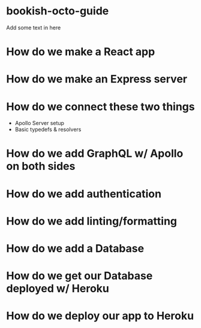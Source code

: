 # bookish-octo-guide

Add some text in here

# How do we make a React app

# How do we make an Express server

# How do we connect these two things

- Apollo Server setup
- Basic typedefs & resolvers

# How do we add GraphQL w/ Apollo on both sides

# How do we add authentication

# How do we add linting/formatting

# How do we add a Database

# How do we get our Database deployed w/ Heroku

# How do we deploy our app to Heroku
